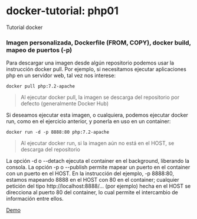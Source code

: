 # docker-tutorial: php01
Tutorial docker

### Imagen personalizada, Dockerfile (FROM, COPY), docker build, mapeo de puertos (-p)

Para descargar una imagen desde algún repositorio podemos usar la instrucción docker pull. Por ejemplo, si necesitamos ejecutar aplicaciones php en un servidor web, tal vez nos interese:

`docker pull php:7.2-apache`

> Al ejecutar docker pull, la imagen se descarga del repositorio por defecto (generalmente Docker Hub)

Si deseamos ejecutar esta imagen, o cualquiera, podemos ejecutar docker run, como en el ejercicio anterior, y ponerla en uso en un container:

`docker run -d -p 8888:80 php:7.2-apache`

> Al ejecutar docker run, si la imagen aún no está en el HOST, se descarga del repositorio

La opción -d o --detach ejecuta el container en el background, liberando la consola. La opción -p o --publish permite mapear un puerto en el container con un puerto en el HOST. En la instrucción del ejemplo, -p 8888:80, estamos mapeando 8888 en el HOST con 80 en el container; cualquier petición del tipo http://localhost:8888/... (por ejemplo) hecha en el HOST se direcciona al puerto 80 del container, lo cual permite el intercambio de información entre ellos.



[Demo](https://youtu.be/RYz5ar17FR0)
